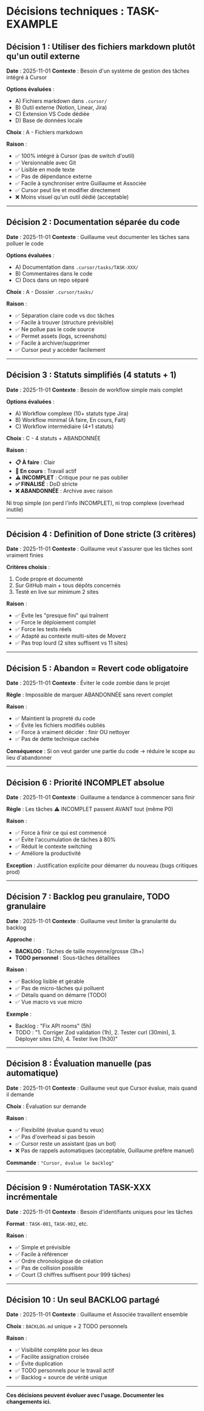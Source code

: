 # Décisions techniques : TASK-EXAMPLE

## Décision 1 : Utiliser des fichiers markdown plutôt qu'un outil externe

**Date** : 2025-11-01
**Contexte** : Besoin d'un système de gestion des tâches intégré à Cursor

**Options évaluées** :
- A) Fichiers markdown dans `.cursor/`
- B) Outil externe (Notion, Linear, Jira)
- C) Extension VS Code dédiée
- D) Base de données locale

**Choix** : A - Fichiers markdown

**Raison** :
- ✅ 100% intégré à Cursor (pas de switch d'outil)
- ✅ Versionnable avec Git
- ✅ Lisible en mode texte
- ✅ Pas de dépendance externe
- ✅ Facile à synchroniser entre Guillaume et Associée
- ✅ Cursor peut lire et modifier directement
- ❌ Moins visuel qu'un outil dédié (acceptable)

---

## Décision 2 : Documentation séparée du code

**Date** : 2025-11-01
**Contexte** : Guillaume veut documenter les tâches sans polluer le code

**Options évaluées** :
- A) Documentation dans `.cursor/tasks/TASK-XXX/`
- B) Commentaires dans le code
- C) Docs dans un repo séparé

**Choix** : A - Dossier `.cursor/tasks/`

**Raison** :
- ✅ Séparation claire code vs doc tâches
- ✅ Facile à trouver (structure prévisible)
- ✅ Ne pollue pas le code source
- ✅ Permet assets (logs, screenshots)
- ✅ Facile à archiver/supprimer
- ✅ Cursor peut y accéder facilement

---

## Décision 3 : Statuts simplifiés (4 statuts + 1)

**Date** : 2025-11-01
**Contexte** : Besoin de workflow simple mais complet

**Options évaluées** :
- A) Workflow complexe (10+ statuts type Jira)
- B) Workflow minimal (À faire, En cours, Fait)
- C) Workflow intermédiaire (4+1 statuts)

**Choix** : C - 4 statuts + ABANDONNÉE

**Raison** :
- **📋 À faire** : Clair
- **🔄 En cours** : Travail actif
- **⚠️ INCOMPLET** : Critique pour ne pas oublier
- **✅ FINALISÉ** : DoD stricte
- **❌ ABANDONNÉE** : Archive avec raison

Ni trop simple (on perd l'info INCOMPLET), ni trop complexe (overhead inutile)

---

## Décision 4 : Definition of Done stricte (3 critères)

**Date** : 2025-11-01
**Contexte** : Guillaume veut s'assurer que les tâches sont vraiment finies

**Critères choisis** :
1. Code propre et documenté
2. Sur GitHub main + tous dépôts concernés
3. Testé en live sur minimum 2 sites

**Raison** :
- ✅ Évite les "presque fini" qui traînent
- ✅ Force le déploiement complet
- ✅ Force les tests réels
- ✅ Adapté au contexte multi-sites de Moverz
- ✅ Pas trop lourd (2 sites suffisent vs 11 sites)

---

## Décision 5 : Abandon = Revert code obligatoire

**Date** : 2025-11-01
**Contexte** : Éviter le code zombie dans le projet

**Règle** : Impossible de marquer ABANDONNÉE sans revert complet

**Raison** :
- ✅ Maintient la propreté du code
- ✅ Évite les fichiers modifiés oubliés
- ✅ Force à vraiment décider : finir OU nettoyer
- ✅ Pas de dette technique cachée

**Conséquence** : Si on veut garder une partie du code → réduire le scope au lieu d'abandonner

---

## Décision 6 : Priorité INCOMPLET absolue

**Date** : 2025-11-01
**Contexte** : Guillaume a tendance à commencer sans finir

**Règle** : Les tâches ⚠️ INCOMPLET passent AVANT tout (même P0)

**Raison** :
- ✅ Force à finir ce qui est commencé
- ✅ Évite l'accumulation de tâches à 80%
- ✅ Réduit le contexte switching
- ✅ Améliore la productivité

**Exception** : Justification explicite pour démarrer du nouveau (bugs critiques prod)

---

## Décision 7 : Backlog peu granulaire, TODO granulaire

**Date** : 2025-11-01
**Contexte** : Guillaume veut limiter la granularité du backlog

**Approche** :
- **BACKLOG** : Tâches de taille moyenne/grosse (3h+)
- **TODO personnel** : Sous-tâches détaillées

**Raison** :
- ✅ Backlog lisible et gérable
- ✅ Pas de micro-tâches qui polluent
- ✅ Détails quand on démarre (TODO)
- ✅ Vue macro vs vue micro

**Exemple** :
- Backlog : "Fix API rooms" (5h)
- TODO : "1. Corriger Zod validation (1h), 2. Tester curl (30min), 3. Déployer sites (2h), 4. Tester live (1h30)"

---

## Décision 8 : Évaluation manuelle (pas automatique)

**Date** : 2025-11-01
**Contexte** : Guillaume veut que Cursor évalue, mais quand il demande

**Choix** : Évaluation sur demande

**Raison** :
- ✅ Flexibilité (évalue quand tu veux)
- ✅ Pas d'overhead si pas besoin
- ✅ Cursor reste un assistant (pas un bot)
- ❌ Pas de rappels automatiques (acceptable, Guillaume préfère manuel)

**Commande** : `"Cursor, évalue le backlog"`

---

## Décision 9 : Numérotation TASK-XXX incrémentale

**Date** : 2025-11-01
**Contexte** : Besoin d'identifiants uniques pour les tâches

**Format** : `TASK-001`, `TASK-002`, etc.

**Raison** :
- ✅ Simple et prévisible
- ✅ Facile à référencer
- ✅ Ordre chronologique de création
- ✅ Pas de collision possible
- ✅ Court (3 chiffres suffisent pour 999 tâches)

---

## Décision 10 : Un seul BACKLOG partagé

**Date** : 2025-11-01
**Contexte** : Guillaume et Associée travaillent ensemble

**Choix** : `BACKLOG.md` unique + 2 TODO personnels

**Raison** :
- ✅ Visibilité complète pour les deux
- ✅ Facilite assignation croisée
- ✅ Évite duplication
- ✅ TODO personnels pour le travail actif
- ✅ Backlog = source de vérité unique

---

**Ces décisions peuvent évoluer avec l'usage. Documenter les changements ici.**

